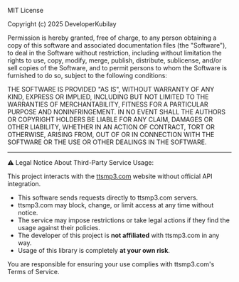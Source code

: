 MIT License

Copyright (c) 2025 DeveloperKubilay

Permission is hereby granted, free of charge, to any person obtaining a copy
of this software and associated documentation files (the "Software"), to deal
in the Software without restriction, including without limitation the rights
to use, copy, modify, merge, publish, distribute, sublicense, and/or sell
copies of the Software, and to permit persons to whom the Software is
furnished to do so, subject to the following conditions:

THE SOFTWARE IS PROVIDED "AS IS", WITHOUT WARRANTY OF ANY KIND, EXPRESS OR
IMPLIED, INCLUDING BUT NOT LIMITED TO THE WARRANTIES OF MERCHANTABILITY,
FITNESS FOR A PARTICULAR PURPOSE AND NONINFRINGEMENT. IN NO EVENT SHALL THE
AUTHORS OR COPYRIGHT HOLDERS BE LIABLE FOR ANY CLAIM, DAMAGES OR OTHER
LIABILITY, WHETHER IN AN ACTION OF CONTRACT, TORT OR OTHERWISE, ARISING FROM,
OUT OF OR IN CONNECTION WITH THE SOFTWARE OR THE USE OR OTHER DEALINGS IN THE
SOFTWARE.

---

⚠️ Legal Notice About Third-Party Service Usage:

This project interacts with the [ttsmp3.com](https://ttsmp3.com) website without official API integration.

- This software sends requests directly to ttsmp3.com servers.
- ttsmp3.com may block, change, or limit access at any time without notice.
- The service may impose restrictions or take legal actions if they find the usage against their policies.
- The developer of this project is **not affiliated** with ttsmp3.com in any way.
- Usage of this library is completely **at your own risk**.

You are responsible for ensuring your use complies with ttsmp3.com's Terms of Service.
